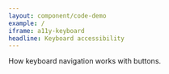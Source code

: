 ```yaml
---
layout: component/code-demo
example: /
iframe: a11y-keyboard
headline: Keyboard accessibility
---
```


How keyboard navigation works with buttons.
